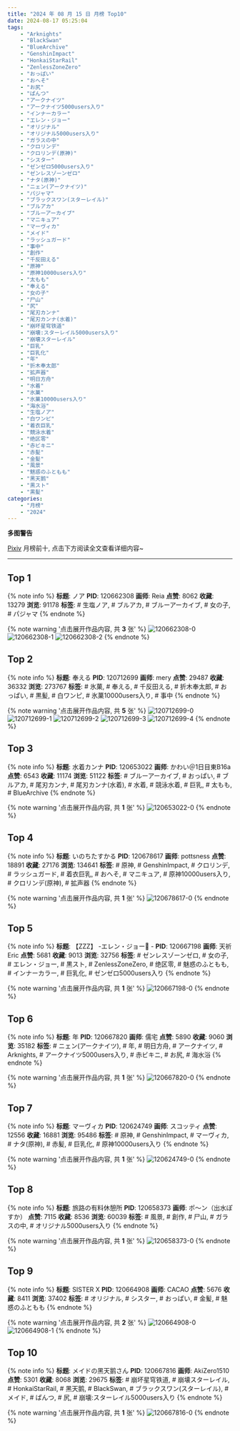 ```yaml
---
title: "2024 年 08 月 15 日 月榜 Top10"
date: 2024-08-17 05:25:04
tags:
    - "Arknights"
    - "BlackSwan"
    - "BlueArchive"
    - "GenshinImpact"
    - "HonkaiStarRail"
    - "ZenlessZoneZero"
    - "おっぱい"
    - "おへそ"
    - "お尻"
    - "ぱんつ"
    - "アークナイツ"
    - "アークナイツ5000users入り"
    - "インナーカラー"
    - "エレン・ジョー"
    - "オリジナル"
    - "オリジナル5000users入り"
    - "ガラスの中"
    - "クロリンデ"
    - "クロリンデ(原神)"
    - "シスター"
    - "ゼンゼロ5000users入り"
    - "ゼンレスゾーンゼロ"
    - "ナタ(原神)"
    - "ニェン(アークナイツ)"
    - "パジャマ"
    - "ブラックスワン(スターレイル)"
    - "ブルアカ"
    - "ブルーアーカイブ"
    - "マニキュア"
    - "マーヴィカ"
    - "メイド"
    - "ラッシュガード"
    - "事中"
    - "創作"
    - "千反田える"
    - "原神"
    - "原神10000users入り"
    - "太もも"
    - "奉える"
    - "女の子"
    - "尸山"
    - "尻"
    - "尾刃カンナ"
    - "尾刃カンナ(水着)"
    - "崩坏星穹铁道"
    - "崩壊:スターレイル5000users入り"
    - "崩壊スターレイル"
    - "巨乳"
    - "巨乳化"
    - "年"
    - "折木奉太郎"
    - "拡声器"
    - "明日方舟"
    - "水着"
    - "氷菓"
    - "氷菓10000users入り"
    - "海水浴"
    - "生塩ノア"
    - "白ワンピ"
    - "着衣巨乳"
    - "競泳水着"
    - "绝区零"
    - "赤ビキニ"
    - "赤髪"
    - "金髪"
    - "風景"
    - "魅惑のふともも"
    - "黑天鹅"
    - "黒スト"
    - "黒髪"
categories:
    - "月榜"
    - "2024"
---
```


<i class="fa fa-triangle-exclamation"></i>**多图警告**<i class="fa fa-triangle-exclamation"></i>

[Pixiv](https://www.pixiv.net/) 月榜前十, 点击下方阅读全文查看详细内容~

<!-- more -->

---

## Top 1

{% note info %}
**标题**: ノア
**PID**: 120662308 **画师**: Reia
**点赞**: 8062 **收藏**: 13279 **浏览**: 91178
**标签**: # 生塩ノア, # ブルアカ, # ブルーアーカイブ, # 女の子, # パジャマ
{% endnote %}

{% note warning '点击展开作品内容, 共 **3** 张' %}
![120662308-0](https://i.pixiv.re/img-original/img/2024/07/19/12/34/08/120662308_p0.png)
![120662308-1](https://i.pixiv.re/img-original/img/2024/07/19/12/34/08/120662308_p1.png)
![120662308-2](https://i.pixiv.re/img-original/img/2024/07/19/12/34/08/120662308_p2.png)
{% endnote %}

## Top 2

{% note info %}
**标题**: 奉える
**PID**: 120712699 **画师**: mery
**点赞**: 29487 **收藏**: 36332 **浏览**: 273767
**标签**: # 氷菓, # 奉える, # 千反田える, # 折木奉太郎, # おっぱい, # 黒髪, # 白ワンピ, # 氷菓10000users入り, # 事中
{% endnote %}

{% note warning '点击展开作品内容, 共 **5** 张' %}
![120712699-0](https://i.pixiv.re/img-original/img/2024/07/21/01/53/54/120712699_p0.png)
![120712699-1](https://i.pixiv.re/img-original/img/2024/07/21/01/53/54/120712699_p1.png)
![120712699-2](https://i.pixiv.re/img-original/img/2024/07/21/01/53/54/120712699_p2.png)
![120712699-3](https://i.pixiv.re/img-original/img/2024/07/21/01/53/54/120712699_p3.png)
![120712699-4](https://i.pixiv.re/img-original/img/2024/07/21/01/53/54/120712699_p4.png)
{% endnote %}

## Top 3

{% note info %}
**标题**: 水着カンナ
**PID**: 120653022 **画师**: かわい＠1日目東B16a
**点赞**: 6543 **收藏**: 11174 **浏览**: 51122
**标签**: # ブルーアーカイブ, # おっぱい, # ブルアカ, # 尾刃カンナ, # 尾刃カンナ(水着), # 水着, # 競泳水着, # 巨乳, # 太もも, # BlueArchive
{% endnote %}

{% note warning '点击展开作品内容, 共 **1** 张' %}
![120653022-0](https://i.pixiv.re/img-original/img/2024/07/19/00/48/35/120653022_p0.jpg)
{% endnote %}

## Top 4

{% note info %}
**标题**: いのちたすかる
**PID**: 120678617 **画师**: pottsness
**点赞**: 18891 **收藏**: 27176 **浏览**: 134641
**标签**: # 原神, # GenshinImpact, # クロリンデ, # ラッシュガード, # 着衣巨乳, # おへそ, # マニキュア, # 原神10000users入り, # クロリンデ(原神), # 拡声器
{% endnote %}

{% note warning '点击展开作品内容, 共 **1** 张' %}
![120678617-0](https://i.pixiv.re/img-original/img/2024/07/20/00/00/30/120678617_p0.jpg)
{% endnote %}

## Top 5

{% note info %}
**标题**: 【ZZZ】 -エレン・ジョー🦈 -
**PID**: 120667198 **画师**: 天祈Eric
**点赞**: 5681 **收藏**: 9013 **浏览**: 32756
**标签**: # ゼンレスゾーンゼロ, # 女の子, # エレン・ジョー, # 黒スト, # ZenlessZoneZero, # 绝区零, # 魅惑のふともも, # インナーカラー, # 巨乳化, # ゼンゼロ5000users入り
{% endnote %}

{% note warning '点击展开作品内容, 共 **1** 张' %}
![120667198-0](https://i.pixiv.re/img-original/img/2024/07/19/17/30/04/120667198_p0.jpg)
{% endnote %}

## Top 6

{% note info %}
**标题**: 年
**PID**: 120667820 **画师**: 儒宅
**点赞**: 5890 **收藏**: 9060 **浏览**: 35182
**标签**: # ニェン(アークナイツ), # 年, # 明日方舟, # アークナイツ, # Arknights, # アークナイツ5000users入り, # 赤ビキニ, # お尻, # 海水浴
{% endnote %}

{% note warning '点击展开作品内容, 共 **1** 张' %}
![120667820-0](https://i.pixiv.re/img-original/img/2024/07/19/18/00/10/120667820_p0.jpg)
{% endnote %}

## Top 7

{% note info %}
**标题**: マーヴィカ
**PID**: 120624749 **画师**: スコッティ
**点赞**: 12556 **收藏**: 16881 **浏览**: 95486
**标签**: # 原神, # GenshinImpact, # マーヴィカ, # ナタ(原神), # 赤髪, # 巨乳化, # 原神10000users入り
{% endnote %}

{% note warning '点击展开作品内容, 共 **1** 张' %}
![120624749-0](https://i.pixiv.re/img-original/img/2024/07/18/00/00/22/120624749_p0.jpg)
{% endnote %}

## Top 8

{% note info %}
**标题**: 旅路の有料休憩所
**PID**: 120658373 **画师**: ポ～ン（出水ぽすか）
**点赞**: 7115 **收藏**: 8536 **浏览**: 60039
**标签**: # 風景, # 創作, # 尸山, # ガラスの中, # オリジナル5000users入り
{% endnote %}

{% note warning '点击展开作品内容, 共 **1** 张' %}
![120658373-0](https://i.pixiv.re/img-original/img/2024/07/19/07/30/01/120658373_p0.jpg)
{% endnote %}

## Top 9

{% note info %}
**标题**: SISTER X
**PID**: 120664908 **画师**: CACAO
**点赞**: 5676 **收藏**: 8411 **浏览**: 37402
**标签**: # オリジナル, # シスター, # おっぱい, # 金髪, # 魅惑のふともも
{% endnote %}

{% note warning '点击展开作品内容, 共 **2** 张' %}
![120664908-0](https://i.pixiv.re/img-original/img/2024/07/19/15/25/14/120664908_p0.jpg)
![120664908-1](https://i.pixiv.re/img-original/img/2024/07/19/15/25/14/120664908_p1.jpg)
{% endnote %}

## Top 10

{% note info %}
**标题**: メイドの黑天鹅さん
**PID**: 120667816 **画师**: AkiZero1510
**点赞**: 5301 **收藏**: 8068 **浏览**: 29675
**标签**: # 崩坏星穹铁道, # 崩壊スターレイル, # HonkaiStarRail, # 黑天鹅, # BlackSwan, # ブラックスワン(スターレイル), # メイド, # ぱんつ, # 尻, # 崩壊:スターレイル5000users入り
{% endnote %}

{% note warning '点击展开作品内容, 共 **1** 张' %}
![120667816-0](https://i.pixiv.re/img-original/img/2024/07/19/18/00/09/120667816_p0.jpg)
{% endnote %}
